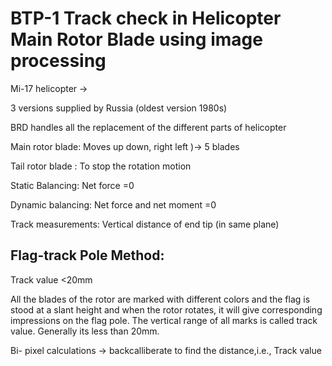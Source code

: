 # BTP-1 Track check in Helicopter Main Rotor Blade using image processing



Mi-17 helicopter -> 

3 versions supplied by Russia (oldest version 1980s)

BRD handles all the replacement of the different parts of helicopter



Main rotor blade: Moves up down, right left )-> 5 blades

Tail rotor blade : To stop the rotation motion



Static Balancing: Net force =0 

Dynamic balancing: Net force and net moment =0 

Track measurements: Vertical distance of end tip (in same plane)

## Flag-track Pole Method:

Track value <20mm

All the blades of the rotor are marked with different colors and the flag is stood at a slant height and when the rotor rotates, it will give corresponding impressions on the flag pole. The vertical range of all marks is called track value. Generally its less than 20mm.

Bi- pixel calculations -> backcalliberate to find the distance,i.e., Track value



